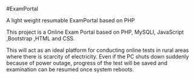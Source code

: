 #ExamPortal

A light weight resumable ExamPortal based on PHP

This project is a Online Exam Portal based on PHP, MySQLI, JavaScript ,Bootstrap ,HTML and CSS.

This will act as an ideal platform for conducting online tests in rural areas where there is scarcity of electricity. Even if the PC shuts down suddenly because of power outage, progress of the test will be saved and examination can be resumed once system reboots.
